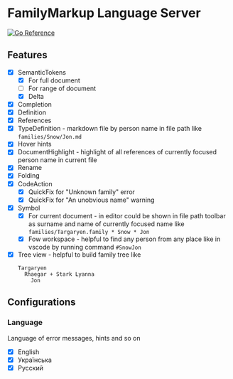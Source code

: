 # FamilyMarkup Language Server

[![Go Reference](https://pkg.go.dev/badge/github.com/redexp/familymarkup-lsp.svg)](https://pkg.go.dev/github.com/redexp/familymarkup-lsp)

## Features

- [x] SemanticTokens
  - [x] For full document
  - [ ] For range of document
  - [x] Delta
- [x] Completion
- [x] Definition
- [x] References
- [x] TypeDefinition - markdown file by person name in file path like `families/Snow/Jon.md`
- [x] Hover hints
- [x] DocumentHighlight - highlight of all references of currently focused person name in current file
- [x] Rename
- [x] Folding
- [x] CodeAction
  - [x] QuickFix for "Unknown family" error
  - [x] QuickFix for "An unobvious name" warning
- [x] Symbol
  - [x] For current document - in editor could be shown in file path toolbar as surname and name of currently focused name like `families/Targaryen.family * Snow * Jon`
  - [x] Fow workspace - helpful to find any person from any place like in vscode by running command `#SnowJon`
- [x] Tree view - helpful to build family tree like
    ```
    Targaryen
      Rhaegar + Stark Lyanna
        Jon
    ```

## Configurations

### Language

Language of error messages, hints and so on

- [x] English
- [x] Українська
- [x] Русский
